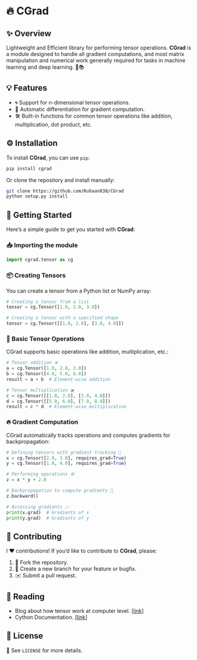 # 🔥 CGrad

## ✨ Overview

Lightweight and Efficient library for performing tensor operations. **CGrad** is a module designed to handle all gradient computations, and most matrix manipulation and numerical work generally required for tasks in machine learning and deep learning. 🤖📚

## 💡 Features

- 🌀 Support for n-dimensional tensor operations.
- 🤖 Automatic differentiation for gradient computation.
- 🛠️ Built-in functions for common tensor operations like addition, multiplication, dot product, etc.

## ⚙️ Installation

To install **CGrad**, you can use `pip`:

```bash
pip install cgrad
```

Or clone the repository and install manually:

```bash
git clone https://github.com/Ruhaan838/CGrad
python setup.py install
```

## 🚀 Getting Started

Here’s a simple guide to get you started with **CGrad**:

### 📥 Importing the module

```python
import cgrad.tensor as cg
```

### 📦 Creating Tensors

You can create a tensor from a Python list or NumPy array:

```python
# Creating a tensor from a list
tensor = cg.Tensor([1.0, 2.0, 3.0])

# Creating a tensor with a specified shape
tensor = cg.Tensor([[1.0, 2.0], [3.0, 4.0]])
```

### 🔄 Basic Tensor Operations

CGrad supports basic operations like addition, multiplication, etc.:

```python
# Tensor addition ➕
a = cg.Tensor([1.0, 2.0, 3.0])
b = cg.Tensor([4.0, 5.0, 6.0])
result = a + b  # Element-wise addition

# Tensor multiplication ✖️
c = cg.Tensor([[1.0, 2.0], [3.0, 4.0]])
d = cg.Tensor([[5.0, 6.0], [7.0, 8.0]])
result = c * d  # Element-wise multiplication
```

### 🔥 Gradient Computation

CGrad automatically tracks operations and computes gradients for backpropagation:

```python
# Defining tensors with gradient tracking 🌟
x = cg.Tensor([2.0, 3.0], requires_grad=True)
y = cg.Tensor([1.0, 4.0], requires_grad=True)

# Performing operations ⚙️
z = x * y + 2.0

# Backpropagation to compute gradients 🔄
z.backward()

# Accessing gradients 📈
print(x.grad)  # Gradients of x
print(y.grad)  # Gradients of y
```

## 🤝 Contributing

I ❤️ contributions! If you’d like to contribute to **CGrad**, please:

1. 🍴 Fork the repository.
2. 🌱 Create a new branch for your feature or bugfix.
3. ✉️ Submit a pull request.

## 📖 Reading

- Blog about how tensor work at computer level.
[[link](http://blog.ezyang.com/2019/05/pytorch-internals/)]
- Cython Documentation. [[link](https://cython.readthedocs.io/en/latest/src/userguide/language_basics.html)]

## 📝 License

📜 See `LICENSE` for more details.
